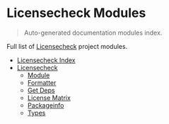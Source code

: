 # Licensecheck Modules

> Auto-generated documentation modules index.

Full list of [Licensecheck](README.md#licensecheck-index) project modules.

- [Licensecheck Index](README.md#licensecheck-index)
- [Licensecheck](licensecheck/index.md#licensecheck)
    - [Module](licensecheck/module.md#module)
    - [Formatter](licensecheck/formatter.md#formatter)
    - [Get Deps](licensecheck/get_deps.md#get-deps)
    - [License Matrix](licensecheck/license_matrix.md#license-matrix)
    - [Packageinfo](licensecheck/packageinfo.md#packageinfo)
    - [Types](licensecheck/types.md#types)
